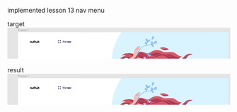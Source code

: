 implemented lesson 13 nav menu


target 
![Getting Started](./Screenshot%202022-06-30%20214729.png)




result  
![Getting Started](./Screenshotff.png)